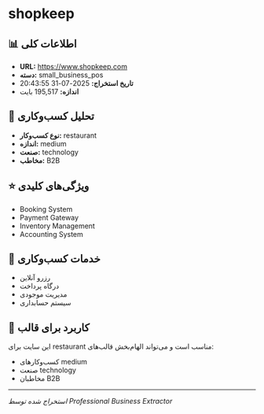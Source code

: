 # shopkeep

## 📊 اطلاعات کلی
- **URL:** https://www.shopkeep.com
- **دسته:** small_business_pos
- **تاریخ استخراج:** 2025-07-31 20:43:55
- **اندازه:** 195,517 بایت

## 🏢 تحلیل کسب‌وکاری
- **نوع کسب‌وکار:** restaurant
- **اندازه:** medium
- **صنعت:** technology
- **مخاطب:** B2B

## ⭐ ویژگی‌های کلیدی
- Booking System
- Payment Gateway
- Inventory Management
- Accounting System

## 🔧 خدمات کسب‌وکاری
- رزرو آنلاین
- درگاه پرداخت
- مدیریت موجودی
- سیستم حسابداری

## 🎯 کاربرد برای قالب
این سایت برای restaurant مناسب است و می‌تواند الهام‌بخش قالب‌های:
- کسب‌وکارهای medium
- صنعت technology
- مخاطبان B2B

---
*استخراج شده توسط Professional Business Extractor*

